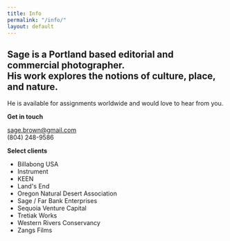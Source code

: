 ```yaml
---
title: Info
permalink: "/info/"
layout: default
---
```


<div class="info v-center">
<h2>Sage is a Portland based editorial and commercial photographer.<br>
   His work explores the notions of culture, place, and nature.</h2>

<p>He is available for assignments worldwide and would love to hear from you.</p>

<strong>Get in touch</strong>
<p><a href="mailto:sage.brown@gmail.com">sage.brown@gmail.com</a><br>
(804) 248-9586</p>

<strong>Select clients</strong>
<ul>
<li>Billabong USA</li>
<li>Instrument</li>
<li>KEEN</li>
<li>Land's End</li>
<li>Oregon Natural Desert Association</li>
<li>Sage / Far Bank Enterprises</li>
<li>Sequoia Venture Capital</li>
<li>Tretiak Works</li>
<li>Western Rivers Conservancy</li>
<li>Zangs Films</li>
</ul>

</div>
